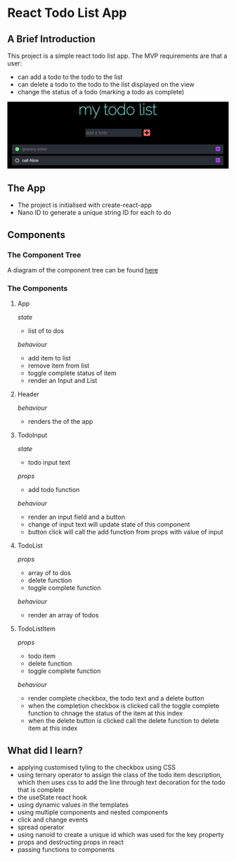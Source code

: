 # React Todo List App

## A Brief Introduction

This project is a simple react todo list app.
The MVP requirements are that a user:

- can add a todo to the todo to the list
- can delete a todo to the todo to the list displayed on the view
- change the status of a todo (marking a todo as complete)

![Todo App](https://github.com/Priya-M1/react_todo_list_app/blob/main/image.PNG?raw=true)

## The App

- The project is initialised with create-react-app
- Nano ID to generate a unique string ID for each to do

## Components

### The Component Tree

A diagram of the component tree can be found [here](component_tree.drawio)

### The Components

1. App

   _state_

   - list of to dos

   _behaviour_

   - add item to list
   - remove item from list
   - toggle complete status of item
   - render an Input and List

2. Header

   _behaviour_

   - renders the of the app

3. TodoInput

   _state_

   - todo input text

   _props_

   - add todo function

   _behaviour_

   - render an input field and a button
   - change of input text will update state of this component
   - button click will call the add function from props with value of input

4. TodoList

   _props_

   - array of to dos
   - delete function
   - toggle complete function

   _behaviour_

   - render an array of todos

5. TodoListItem

   _props_

   - todo item
   - delete function
   - toggle complete function

   _behaviour_

   - render complete checkbox, the todo text and a delete button
   - when the completion checkbox is clicked call the toggle complete function to chnage the status of the item at this index
   - when the delete button is clicked call the delete function to delete item at this index

## What did I learn?

- applying customised tyling to the checkbox using CSS
- using ternary operator to assign the class of the todo item description, which then uses css to add the line through text decoration for the todo that is complete
- the useState react hook
- using dynamic values in the templates
- using multiple components and nested components
- click and change events
- spread operator
- using nanoid to create a unique id which was used for the key property
- props and destructing props in react
- passing functions to components
